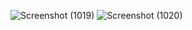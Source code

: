 ![Screenshot (1019)](https://github.com/user-attachments/assets/3c899262-fb10-44d7-8798-b030ef4e9529)
![Screenshot (1020)](https://github.com/user-attachments/assets/a0628dd8-3fe7-48b6-9355-9e37b5e11139)
